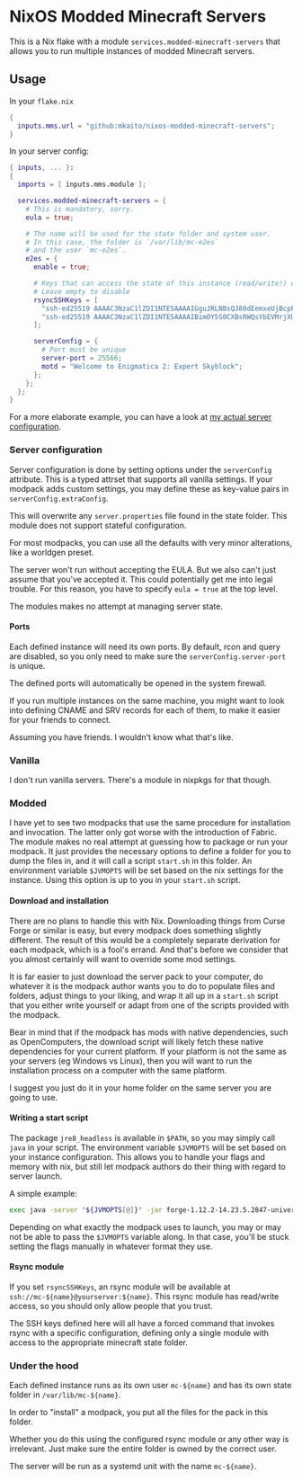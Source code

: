 # NixOS Modded Minecraft Servers

This is a Nix flake with a module `services.modded-minecraft-servers` that allows you
to run multiple instances of modded Minecraft servers.

## Usage

In your `flake.nix`

```nix
{
  inputs.mms.url = "github:mkaito/nixos-modded-minecraft-servers";
}
```

In your server config:

```nix
{ inputs, ... }:
{
  imports = [ inputs.mms.module ];

  services.modded-minecraft-servers = {
    # This is mandatory, sorry.
    eula = true;

    # The name will be used for the state folder and system user.
    # In this case, the folder is `/var/lib/mc-e2es`
    # and the user `mc-e2es`.
    e2es = {
      enable = true;

      # Keys that can access the state of this instance (read/write!) over an rsync module
      # Leave empty to disable
      rsyncSSHKeys = [
        "ssh-ed25519 AAAAC3NzaC1lZDI1NTE5AAAAIGguJRLNBsQJ80dEemxeUjBcpF5N7iylGLW4ZMP0eSP8"
        "ssh-ed25519 AAAAC3NzaC1lZDI1NTE5AAAAIBim0Y5S0CXBsRWQsYbEVMrjXUe3l5lLp2gBiZ5mWMO0"
      ];

      serverConfig = {
        # Port must be unique
        server-port = 25566;
        motd = "Welcome to Enigmatica 2: Expert Skyblock";
      };
    };
  };
}
```

For a more elaborate example, you can have a look at [my actual server
configuration](https://github.com/mkaito/nixos-configurations/blob/master/stargazer/minecraft-servers.nix).

### Server configuration

Server configuration is done by setting options under the `serverConfig` attribute.
This is a typed attrset that supports all vanilla settings. If your modpack adds
custom settings, you may define these as key-value pairs in
`serverConfig.extraConfig`.

This will overwrite any `server.properties` file found in the state folder. This
module does not support stateful configuration.

For most modpacks, you can use all the defaults with very minor alterations,
like a worldgen preset.

The server won't run without accepting the EULA. But we also can't just assume
that you've accepted it. This could potentially get me into legal trouble. For
this reason, you have to specify `eula = true` at the top level.

The modules makes no attempt at managing server state.

#### Ports

Each defined instance will need its own ports. By default, rcon and query are
disabled, so you only need to make sure the `serverConfig.server-port` is
unique.

The defined ports will automatically be opened in the system firewall.

If you run multiple instances on the same machine, you might want to look into
defining CNAME and SRV records for each of them, to make it easier for your
friends to connect.

Assuming you have friends. I wouldn't know what that's like.

### Vanilla

I don't run vanilla servers. There's a module in nixpkgs for that though.

### Modded

I have yet to see two modpacks that use the same procedure for installation and
invocation. The latter only got worse with the introduction of Fabric. The
module makes no real attempt at guessing how to package or run your modpack. It
just provides the necessary options to define a folder for you to dump the files
in, and it will call a script `start.sh` in this folder. An environment variable
`$JVMOPTS` will be set based on the nix settings for the instance. Using this
option is up to you in your `start.sh` script.

#### Download and installation

There are no plans to handle this with Nix. Downloading things from Curse Forge
or similar is easy, but every modpack does something slightly different. The
result of this would be a completely separate derivation for each modpack, which
is a fool's errand. And that's before we consider that you almost certainly will
want to override some mod settings.

It is far easier to just download the server pack to your computer, do whatever
it is the modpack author wants you to do to populate files and folders, adjust
things to your liking, and wrap it all up in a `start.sh` script that you either
write yourself or adapt from one of the scripts provided with the modpack.

Bear in mind that if the modpack has mods with native dependencies, such as
OpenComputers, the download script will likely fetch these native dependencies
for your current platform. If your platform is not the same as your servers (eg
Windows vs Linux), then you will want to run the installation process on a
computer with the same platform.

I suggest you just do it in your home folder on the same server you are going to
use.

#### Writing a start script

The package `jre8_headless` is available in `$PATH`, so you may simply call
`java` in your script. The environment variable `$JVMOPTS` will be set based on
your instance configuration. This allows you to handle your flags and memory
with nix, but still let modpack authors do their thing with regard to server
launch.

A simple example:

```sh
exec java -server "${JVMOPTS[@]}" -jar forge-1.12.2-14.23.5.2847-universal.jar nogui"
```

Depending on what exactly the modpack uses to launch, you may or may not be able
to pass the `$JVMOPTS` variable along. In that case, you'll be stuck setting the
flags manually in whatever format they use.

#### Rsync module

If you set `rsyncSSHKeys`, an rsync module will be available at
`ssh://mc-${name}@yourserver:${name}`. This rsync module has
read/write access, so you should only allow people that you trust.

The SSH keys defined here will all have a forced command that invokes rsync with
a specific configuration, defining only a single module with access to the
appropriate minecraft state folder.

### Under the hood

Each defined instance runs as its own user `mc-${name}` and has
its own state folder in `/var/lib/mc-${name}`.

In order to "install" a modpack, you put all the files for the pack in this
folder.

Whether you do this using the configured rsync module or any other way is
irrelevant. Just make sure the entire folder is owned by the correct user.

The server will be run as a systemd unit with the name `mc-${name}`.
